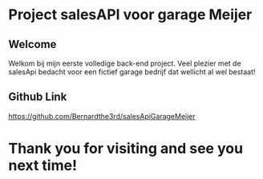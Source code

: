 # Project salesAPI voor garage Meijer

## Welcome

Welkom bij mijn eerste volledige back-end project.
Veel plezier met de salesApi bedacht voor een fictief garage bedrijf dat wellicht al wel bestaat!

## Github Link

https://github.com/Bernardthe3rd/salesApiGarageMeijer

# Thank you for visiting and see you next time!